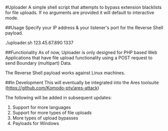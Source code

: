 #Uploader
A simple shell script that attempts to bypass extension blacklists for file uploads. If no arguments are provided it will default to interactive mode.

##Usage
Specify your IP address & your listener's port for the Reverse Shell payload.

./uploader.sh 123.45.67.890 1337

##Functionality
As of now, Uploader is only designed for PHP based Web Applications that have file upload functionality using a POST request to send Boundary (multipart) Data.

The Reverse Shell payload works against Linux machines.

##In Development
This will eventually be integrated into the Ares toolsuite (https://github.com/Komodo-pty/ares-attack)

The following will be added in subsequent updates:

1) Support for more languages
2) Support for more types of file uploads
3) More types of upload bypasses
4) Payloads for Windows
